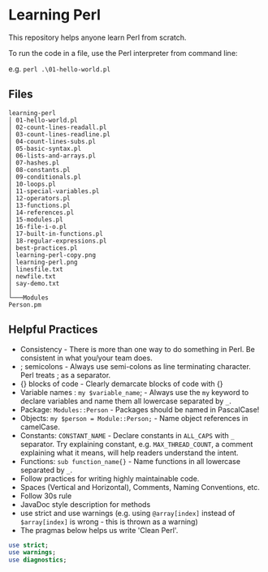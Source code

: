 # Learning Perl

This repository helps anyone learn Perl from scratch.

To run the code in a file, use the Perl interpreter from command line:

e.g. `perl .\01-hello-world.pl`

## Files

```
learning-perl
│ 01-hello-world.pl
│ 02-count-lines-readall.pl
│ 03-count-lines-readline.pl
│ 04-count-lines-subs.pl
│ 05-basic-syntax.pl
│ 06-lists-and-arrays.pl
│ 07-hashes.pl
│ 08-constants.pl
│ 09-conditionals.pl
│ 10-loops.pl
│ 11-special-variables.pl
│ 12-operators.pl
│ 13-functions.pl
│ 14-references.pl
│ 15-modules.pl
│ 16-file-i-o.pl
│ 17-built-in-functions.pl
│ 18-regular-expressions.pl
│ best-practices.pl
│ learning-perl-copy.png
│ learning-perl.png
│ linesfile.txt
│ newfile.txt
│ say-demo.txt
│
└───Modules
Person.pm
```

## Helpful Practices

- Consistency - There is more than one way to do something in Perl. Be consistent in what you/your team does.
- ; semicolons - Always use semi-colons as line terminating character. Perl treats ; as a separator.
- {} blocks of code - Clearly demarcate blocks of code with {}
- Variable names : `my $variable_name`; - Always use the `my` keyword to declare variables and name them all lowercase separated by `_`.
- Package: `Modules::Person` - Packages should be named in PascalCase!
- Objects: `my $person = Module::Person;` - Name object references in camelCase.
- Constants: `CONSTANT_NAME` - Declare constants in `ALL_CAPS` with `_` separator. Try explaining constant, e.g. `MAX_THREAD_COUNT`, a comment explaining what it means, will help readers understand the intent.
- Functions: `sub function_name{}` - Name functions in all lowercase separated by `_`.
- Follow practices for writing highly maintainable code.
- Spaces (Vertical and Horizontal), Comments, Naming Conventions, etc.
- Follow 30s rule
- JavaDoc style description for methods
- use strict and use warnings (e.g. using `@array[index]` instead of `$array[index]` is wrong - this is thrown as a warning)
- The pragmas below helps us write 'Clean Perl'.

```Perl
use strict;
use warnings;
use diagnostics;
```
